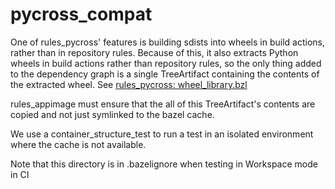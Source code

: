# pycross_compat

One of rules_pycross' features is building sdists into wheels in build actions, rather than in repository rules.
Because of this, it also extracts Python wheels in build actions rather than repository rules, so the only thing added to the dependency graph is a single TreeArtifact containing the contents of the extracted wheel.
See [rules_pycross: wheel_library.bzl](https://github.com/jvolkman/rules_pycross/blob/531c8d21ff859e8b6df7f267eef066150723ec04/pycross/private/wheel_library.bzl#L8)

rules_appimage must ensure that the all of this TreeArtifact's contents are copied and not just symlinked to the bazel cache.

We use a container_structure_test to run a test in an isolated environment where the cache is not available.

Note that this directory is in .bazelignore when testing in Workspace mode in CI
